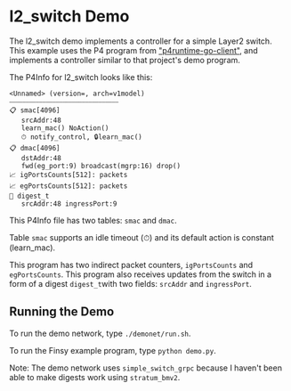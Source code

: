 # l2_switch Demo

The l2_switch demo implements a controller for a simple Layer2 switch.
This example uses the P4 program from ["p4runtime-go-client"](https://github.com/antoninbas/p4runtime-go-client), and implements a controller
similar to that project's demo program.

The P4Info for l2_switch looks like this:

```
<Unnamed> (version=, arch=v1model)
⎯⎯⎯⎯⎯⎯⎯⎯⎯⎯⎯⎯⎯⎯⎯⎯⎯⎯⎯⎯⎯⎯⎯⎯⎯⎯⎯⎯⎯⎯⎯⎯⎯
📋 smac[4096]
   srcAddr:48 
   learn_mac() NoAction() 
   ⏱ notify_control, 🔒learn_mac()
📋 dmac[4096]
   dstAddr:48 
   fwd(eg_port:9) broadcast(mgrp:16) drop() 
📈 igPortsCounts[512]: packets
📈 egPortsCounts[512]: packets
📇 digest_t
   srcAddr:48 ingressPort:9
```

This P4Info file has two tables: `smac` and `dmac`.

Table `smac` supports an idle timeout (⏱) and its default action is constant (learn_mac).

This program has two indirect packet counters, `igPortsCounts` and `egPortsCounts`. This program
also receives updates from the switch in a form of a digest `digest_t`with two fields: `srcAddr` and `ingressPort`.

## Running the Demo

To run the demo network, type `./demonet/run.sh`.

To run the Finsy example program, type `python demo.py`.

Note: The demo network uses `simple_switch_grpc` because I haven't been able to make digests work using `stratum_bmv2`.
